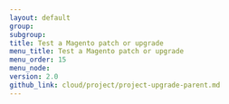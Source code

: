 ```yaml
---
layout: default
group: 
subgroup:
title: Test a Magento patch or upgrade
menu_title: Test a Magento patch or upgrade
menu_order: 15
menu_node:
version: 2.0
github_link: cloud/project/project-upgrade-parent.md
---
```

